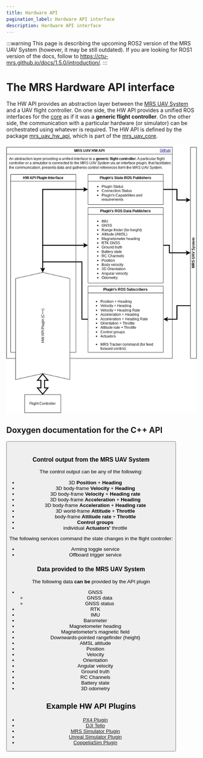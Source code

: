 ```yaml
---
title: Hardware API
pagination_label: Hardware API interface
description: Hardware API interface
---
```


:::warning
This page is describing the upcoming ROS2 version of the MRS UAV System (however, it may be still outdated). If you are looking for ROS1 version of the docs, follow to https://ctu-mrs.github.io/docs/1.5.0/introduction/.
:::

# The MRS Hardware API interface

The HW API provides an abstraction layer between the [MRS UAV System](https://github.com/ctu-mrs/mrs_uav_system) and a UAV flight controller.
On one side, the HW API provides a unified ROS interfaces for the [core](https://github.com/ctu-mrs/mrs_uav_core) as if it was a **generic flight controller**.
On the other side, the communication with a particular hardware (or simulator) can be orchestrated using whatever is required.
The HW API is defined by the package [mrs_uav_hw_api](https://github.com/ctu-mrs/mrs_uav_hw_api/), which is part of the [mrs_uav_core](https://github.com/ctu-mrs/mrs_uav_core).

![](./fig/hw_api.jpg)

## Doxygen documentation for the C++ API

<Button label="🔗 mrs_uav_hw_api C++ API" link="https://ctu-mrs.github.io/mrs_uav_hw_api/" block /><br />

### Control output from the MRS UAV System

The control output can be any of the following:

* 3D **Position** + **Heading**
* 3D body-frame **Velocity** + **Heading**
* 3D body-frame **Velocity** + **Heading rate**
* 3D body-frame **Acceleration** + **Heading**
* 3D body-frame **Acceleration** + **Heading rate**
* 3D world-frame **Attitude** + **Throttle**
* body-frame **Attitude rate** + **Throttle**
* **Control groups**
* individual **Actuators'** throttle

The following services command the state changes in the flight controller:

* Arming toggle service
* Offboard trigger service

### Data provided to the MRS UAV System

The following data **can be** provided by the API plugin

* GNSS
  * GNSS data
  * GNSS status
* RTK
* IMU
* Barometer
* Magnetometer heading
* Magnetometer's magnetic field
* Downwards-pointed rangefinder (height)
* AMSL altitude
* Position
* Velocity
* Orientation
* Angular velocity
* Ground truth
* RC Channels
* Battery state
* 3D odometry

## Example HW API Plugins

* [PX4 Plugin](https://github.com/ctu-mrs/mrs_uav_px4_api)
* [DJI Tello](https://github.com/ctu-mrs/mrs_uav_dji_tello_api)
* [MRS Simulator Plugin](https://github.com/ctu-mrs/mrs_multirotor_simulator)
* [Unreal Simulator Plugin](https://github.com/ctu-mrs/mrs_uav_unreal_simulation)
* [CoppeliaSim Plugin](https://github.com/ctu-mrs/mrs_uav_coppelia_simulation)
